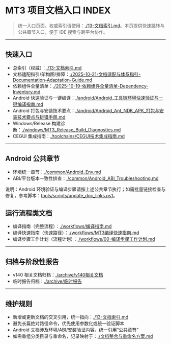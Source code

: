 # MT3 项目文档入口 INDEX

> 统一入口页面。权威索引请使用：[./13-文档索引.md](./13-文档索引.md:1)。本页提供快速跳转与公共章节入口，便于 IDE 搜索与跨平台协作。

---

## 快速入口

- 总索引（权威）：[./13-文档索引.md](./13-文档索引.md:1)
- 文档适配指引/架构图/排障：[./2025-10-21-文档适配与体系指引-Documentation-Adaptation-Guide.md](./2025-10-21-文档适配与体系指引-Documentation-Adaptation-Guide.md:1)
- 依赖组件全量清单：[./2025-10-19-依赖组件全量清单-Dependency-Inventory.md](./2025-10-19-依赖组件全量清单-Dependency-Inventory.md:1)
- Android 快速验证与一键编译：[./android/Android_工具链环境快速验证与一键编译指南.md](./android/Android_工具链环境快速验证与一键编译指南.md:1)
- Android 打包与安装技术要点：[./android/Android_Ant_NDK_APK_打包与安装技术要点与排错手册.md](./android/Android_Ant_NDK_APK_打包与安装技术要点与排错手册.md:1)
- Windows/Release 构建诊断：[./windows/MT3_Release_Build_Diagnostics.md](./windows/MT3_Release_Build_Diagnostics.md:1)
- CEGUI 集成指南：[./toolchains/CEGUI技术集成指南.md](./toolchains/CEGUI技术集成指南.md:1)

---

## Android 公共章节

- 环境统一章节：[./common/Android_Env.md](./common/Android_Env.md:1)
- ABI/平台版本一致性排查：[./common/Android_ABI_Troubleshooting.md](./common/Android_ABI_Troubleshooting.md:1)

说明：Android 环境验证与编译步骤请按上述公共章节执行；如需批量链接检查与修复，参考脚本：[tools/scripts/update_doc_links.ps1](tools/scripts/update_doc_links.ps1:1)。

## 运行流程类文档

- 编译指南（完整流程）：[./workflows/编译指南.md](./workflows/编译指南.md:1)
- 编译快速指南（快速路径）：[./workflows/MT3编译快速指南.md](./workflows/MT3编译快速指南.md:1)
- 编译步骤工作计划（流程计划）：[./workflows/00-编译步骤工作计划.md](./workflows/00-编译步骤工作计划.md:1)
---

## 归档与阶段性报告

- v140 相关文档归档：[./archive/v140相关文档](./archive/v140相关文档:1)
- 临时报告归档：[./archive/临时报告](./archive/临时报告:1)

---

## 维护规则

- 新增或更新文档的交叉引用，统一指向：[./13-文档索引.md](./13-文档索引.md:1)
- 避免长篇绝对路径命令，优先使用参数化或统一验证脚本
- Android 文档涉及环境/ABI/安装验证内容，统一引用“公共章节”
- 如需重组分类目录与重命名，记录映射于：[./文档整合与重命名方案.md](./文档整合与重命名方案.md:1)
